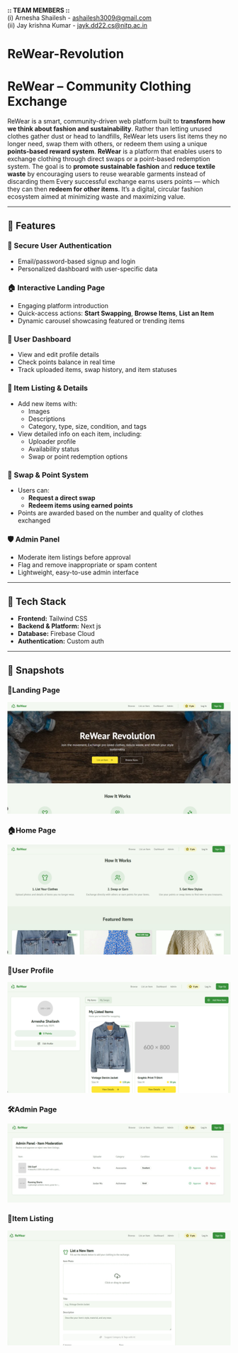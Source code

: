 **:: TEAM MEMBERS ::** <br>
(i) Arnesha Shailesh - ashailesh3009@gmail.com <br>
(ii) Jay krishna Kumar - jayk.dd22.cs@nitp.ac.in <br>

# ReWear-Revolution
<h1>ReWear – Community Clothing Exchange</h1>

ReWear is a smart, community-driven web platform built to **transform how we think about fashion and sustainability**. Rather than letting unused clothes gather dust or head to landfills, ReWear lets users list items they no longer need, swap them with others, or redeem them using a unique **points-based reward system**.
**ReWear** is a platform that enables users to exchange clothing through direct swaps or a point-based redemption system. The goal is to **promote sustainable fashion** and **reduce textile waste** by encouraging users to reuse wearable garments instead of discarding them
Every successful exchange earns users points — which they can then **redeem for other items**. It’s a digital, circular fashion ecosystem aimed at minimizing waste and maximizing value.

---

## 🌟 Features 

### 🔐 Secure User Authentication
- Email/password-based signup and login
- Personalized dashboard with user-specific data

### 🏠 Interactive Landing Page
- Engaging platform introduction
- Quick-access actions: **Start Swapping**, **Browse Items**, **List an Item**
- Dynamic carousel showcasing featured or trending items

### 👤 User Dashboard
- View and edit profile details
- Check points balance in real time
- Track uploaded items, swap history, and item statuses

### 👗 Item Listing & Details
- Add new items with:
  - Images
  - Descriptions
  - Category, type, size, condition, and tags
- View detailed info on each item, including:
  - Uploader profile
  - Availability status
  - Swap or point redemption options

### 🔄 Swap & Point System
- Users can:
  - **Request a direct swap**
  - **Redeem items using earned points**
- Points are awarded based on the number and quality of clothes exchanged

### 🛡️ Admin Panel
- Moderate item listings before approval
- Flag and remove inappropriate or spam content
- Lightweight, easy-to-use admin interface

---

## 🧰 Tech Stack

- **Frontend:** Tailwind CSS
- **Backend & Platform:** Next js
- **Database:** Firebase Cloud
- **Authentication:** Custom auth 

---
## 📸 Snapshots

### 🚀Landing Page

![Landing Page](https://github.com/ARNESHA-1/ReWear-Revolution/blob/e758bf05b56a58dc721c7849985a5e85f11b6ce9/landing.png)
### 🏠Home Page
![Home Page](https://github.com/ARNESHA-1/ReWear-Revolution/blob/b5f1e146f3fb2463716c6b10b2bf6dcefed497e4/home.jpeg
)
### 👤User Profile
![User Profile](https://github.com/ARNESHA-1/ReWear-Revolution/blob/b5f1e146f3fb2463716c6b10b2bf6dcefed497e4/userprofile.png)
### 🛠️Admin Page
![Admin view](https://github.com/ARNESHA-1/ReWear-Revolution/blob/b5f1e146f3fb2463716c6b10b2bf6dcefed497e4/admin.jpeg)
### 🧾Item Listing
![Listing Items](https://github.com/ARNESHA-1/ReWear-Revolution/blob/b5f1e146f3fb2463716c6b10b2bf6dcefed497e4/listing_item.jpeg)




